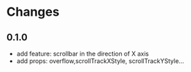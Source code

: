 # Changes

## 0.1.0

- add feature: scrollbar in the direction of X axis
- add props: overflow,scrollTrackXStyle, scrollTrackYStyle...
